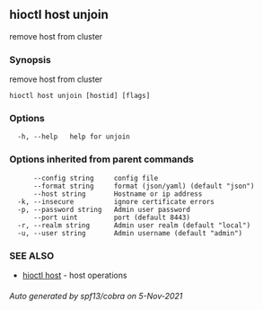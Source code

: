 ## hioctl host unjoin

remove host from cluster

### Synopsis

remove host from cluster

```
hioctl host unjoin [hostid] [flags]
```

### Options

```
  -h, --help   help for unjoin
```

### Options inherited from parent commands

```
      --config string     config file
      --format string     format (json/yaml) (default "json")
      --host string       Hostname or ip address
  -k, --insecure          ignore certificate errors
  -p, --password string   Admin user password
      --port uint         port (default 8443)
  -r, --realm string      Admin user realm (default "local")
  -u, --user string       Admin username (default "admin")
```

### SEE ALSO

* [hioctl host](hioctl_host.md)	 - host operations

###### Auto generated by spf13/cobra on 5-Nov-2021
